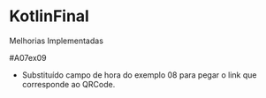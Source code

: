 # KotlinFinal

Melhorias Implementadas

#A07ex09
- Substituído campo de hora do exemplo 08 para pegar o link que corresponde ao QRCode.
